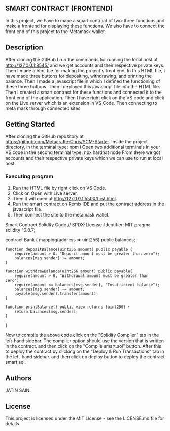 ## SMART CONTRACT (FRONTEND)
In this project, we have to make a smart contract of two-three functions and make a frontend for displaying these functions. We also have to connect the front end of this project to the Metamask wallet.
## Description

After cloning the GitHub I run the commands for running the local host at http://127.0.0.1:8545/ and we get accounts and their respective private keys. Then I made a html file for making the project's front end. In this HTML file, I have made three buttons for depositing, withdrawing, and printing the balance. Then I made a javascript file in which I defined the functioning of these three buttons. Then I deployed this javascript file into the HTML file. Then I created a smart contract for these functions and connected it to the front end of the application.
Then I have right click on the VS code and click on the Live server which is an extension in VS Code. Then connecting to meta mask through connected sites.


## Getting Started
After cloning the GitHub repository at https://github.com/MetacrafterChris/SCM-Starter.
Inside the project directory, in the terminal type: npm i
Open two additional terminals in your VS code
In the second terminal type: npx hardhat node
From there we got accounts and their respective private keys which we can use to run at local host.
### Executing program

1. Run the HTML file by right click on VS Code.
2. Click on Open with Live server.
3. Then it will open at http://127.0.0.1:5500/first.html.
4. Run the smart contract on Remix IDE and put the contract address in the javascript file.
5. Then connect the site to the metamask wallet.

Smart Contract Solidity Code
// SPDX-License-Identifier: MIT
pragma solidity ^0.8.7;

contract Bank {
    mapping(address => uint256) public balances;

    function depositBalance(uint256 amount) public payable {
        require(amount > 0, "Deposit amount must be greater than zero");
        balances[msg.sender] += amount;
    }

    function withdrawBalance(uint256 amount) public payable{
        require(amount > 0, "Withdrawal amount must be greater than zero");
        require(amount <= balances[msg.sender], "Insufficient balance");
        balances[msg.sender] -= amount;
        payable(msg.sender).transfer(amount);
    }

    function printBalance() public view returns (uint256) {
        return balances[msg.sender];
    }
}

Now to compile the above code click on the "Solidity Compiler" tab in the left-hand sidebar. The compiler option should use the version that is written in the contract. and then click on the "Compile smart.sol" button. After this to deploy the contract by clicking on the "Deploy & Run Transactions" tab in the left-hand sidebar. and then click on deploy button to deploy the contract smart.sol. 




## Authors
JATIN SAINI

## License

This project is licensed under the MIT License - see the LICENSE.md file for details
